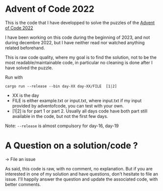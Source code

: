 # Advent of Code 2022

This is the code that I have developped to solve the puzzles of the [Advent of Code 2022](https://adventofcode.com/)

I have been working on this code during the beginning of 2023, and not during decembre 2022, but I have neither read nor watched anything related beforehand.

This is raw code quality, where my goal is to find the solution, not to be the most readable/maintainable code, in particular no cleaning is done after I have solved the puzzle.

Run with 
```
cargo run --release --bin day-XX day-XX/FILE  [1|2]
```

- XX is the day
- FILE is either example.txt or input.txt, where input.txt if my input provided by adventofcode, you can test with your own.
- [1|2] is for part 1 or part 2. Usually all days code have both part still available in the code, but not the first few days.


Note: `--release` is almost compulsory for day-16, day-19

# A Question on a solution/code ?
-> File an issue

As said, this code is raw, with no comment, no explanation. But if you are interested in one of my solution and have questions, don't hesitate to file an issue.
I'll happily answer the question and update the associated code, with better comments.